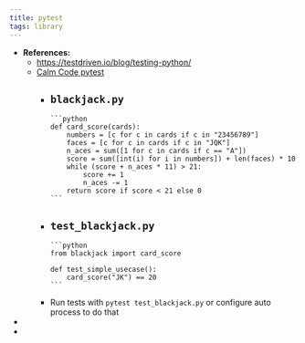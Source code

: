 ```yaml
---
title: pytest
tags: library
---
```


- **References:**
	- https://testdriven.io/blog/testing-python/
	- [Calm Code pytest](https://calmcode.io/pytest/introduction.html)
		- `blackjack.py`
			-
			  ```python
			  def card_score(cards):
			      numbers = [c for c in cards if c in "23456789"]
			      faces = [c for c in cards if c in "JQK"]
			      n_aces = sum([1 for c in cards if c == "A"])
			      score = sum([int(i) for i in numbers]) + len(faces) * 10
			      while (score + n_aces * 11) > 21:
			          score += 1
			          n_aces -= 1
			      return score if score < 21 else 0
			  ```
		- `test_blackjack.py`
			-
			  ```python
			  from blackjack import card_score
			  
			  def test_simple_usecase():
			      card_score("JK") == 20
			  ```
		- Run tests with `pytest test_blackjack.py` or configure auto process to do that
-
-
